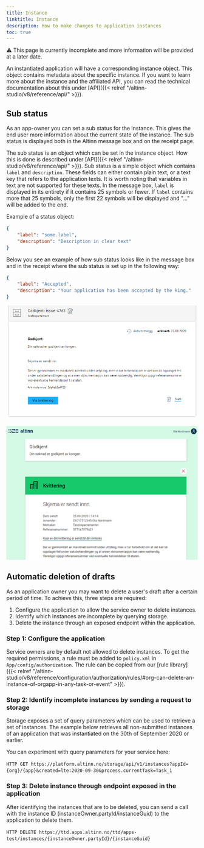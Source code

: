 ```yaml
---
title: Instance
linktitle: Instance
description: How to make changes to application instances
toc: true
---
```


⚠️ This page is currently incomplete and more information will be provided at a later date.

An instantiated application will have a corresponding instance object. This object contains metadata about the specific
instance.
If you want to learn more about the instance and the affiliated API, you can read the technical documentation about this
under [API]({{< relref "/altinn-studio/v8/reference/api/" >}}).

## Sub status

As an app-owner you can set a sub status for the instance. This gives the end user more information about the
current state of the instance.
The sub status is displayed both in the Altinn message box and on the receipt page.

The sub status is an object which can be set in the instance object. How this is done is described under [API]({{< relref "/altinn-studio/v8/reference/api/" >}}).
Sub status is a simple object which contains `label` and `description`. These fields can either contain plain text, or a
text key that refers to the application
texts. It is worth noting that variables in text are not supported for these texts.
In the message box, `label` is displayed in its entirety if it contains 25 symbols or fewer. If `label` contains more that 25 symbols, only the first 22 symbols
will be displayed and "..." will be added to the end.

Example of a status object:
```json
{
    "label": "some.label",
    "description": "Description in clear text"
}
```

Below you see an example of how sub status looks like in the message box and in the receipt where the sub status is set
up in the following way:
```json
{
    "label": "Accepted",
    "description": "Your application has been accepted by the king."
}
```

![Substatus in message box](meldingsboks.png "Substatus in message box")

![Substatus in receipt](app.png "Substatus in receipt")

## Automatic deletion of drafts

As an application owner you may want to delete a user's draft after a certain period of time. 
To achieve this, three steps are required:

1. Configure the application to allow the service owner to delete instances.
2. Identify which instances are incomplete by querying storage.
3. Delete the instance through an exposed endpoint within the application.

### Step 1: Configure the application

Service owners are by default not allowed to delete instances. 
To get the required permissions, a rule must be added to `policy.xml` in `App/config/authorization`.
The rule can be copied from our [rule library]({{< relref "/altinn-studio/v8/reference/configuration/authorization/rules/#org-can-delete-an-instance-of-orgapp-in-any-task-or-event" >}}).

### Step 2: Identify incomplete instances by sending a request to storage

Storage exposes a set of query parameters which can be used to retrieve a set of instances.
The example below retrieves all non-submitted instances of an application that was instantiated on the 30th of September 2020 or earlier.

You can experiment with query parameters for your service here:

`HTTP GET https://platform.altinn.no/storage/api/v1/instances?appId={org}/{app}&created=lte:2020-09-30&process.currentTask=Task_1`

### Step 3: Delete instance through endpoint exposed in the application

After identifying the instances that are to be deleted, you can send a call with the instance ID (instanceOwner.partyId/instanceGuid) to the application to delete them.

`HTTP DELETE https://ttd.apps.altinn.no/ttd/apps-test/instances/{instanceOwner.partyId}/{instanceGuid}`
